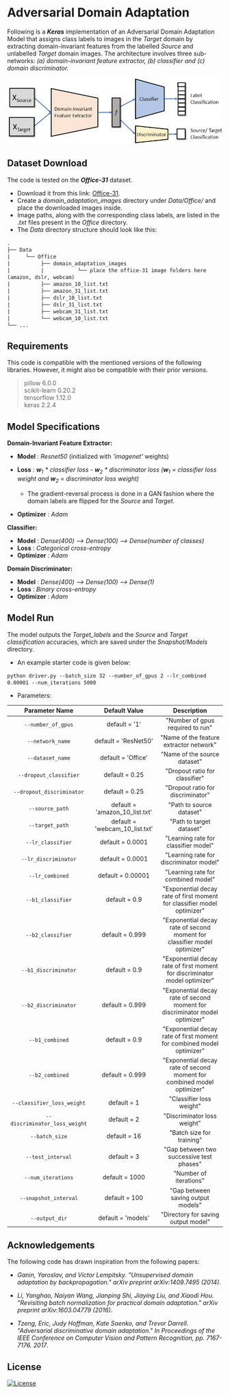 # Adversarial Domain Adaptation

Following is a **_Keras_** implementation of an Adversarial Domain Adaptation Model that assigns class labels to images in the _Target_ domain by extracting domain-invariant features from the labelled _Source_ and unlabelled _Target_ domain images. The architecture involves three sub-networks: _(a) domain-invariant feature extractor, (b) classifier and (c) domain discriminator._


![Model Diagram](Diagrams/model_fig.png "Schematic diagram of the Model")


## Dataset Download 

The code is tested on the **_Office-31_** dataset.
- Download it from this link: [Office-31](https://drive.google.com/file/d/0B4IapRTv9pJ1WGZVd1VDMmhwdlE/view).
- Create a *domain_adaptation_images* directory under *Data/Office/* and place the downloaded images inside.
- Image paths, along with the corresponding class labels, are listed in the _.txt_ files present in the _Office_ directory. 
- The _Data_ directory structure should look like this:

```
.
├── Data
|     └── Office
|          ├── domain_adaptation_images 
|          |           └── place the office-31 image folders here (amazon, dslr, webcam)
|          ├── amazon_10_list.txt
|          ├── amazon_31_list.txt
|          ├── dslr_10_list.txt
|          ├── dslr_31_list.txt
|          ├── webcam_31_list.txt
|          └── webcam_10_list.txt
└── ...

```

## Requirements

This code is compatible with the mentioned versions of the following libraries. However, it might also be compatible with their prior versions.

> pillow 6.0.0\
> scikit-learn 0.20.2\
> tensorflow 1.12.0\
> keras 2.2.4

## Model Specifications

**Domain-Invariant Feature Extractor:**

- **Model**     : _Resnet50_ (initialized with _'imagenet'_ weights)
- **Loss**      : _**w**<sub>1</sub> * classifier loss - **w**<sub>2</sub> * discriminator loss (**w**<sub>1</sub> = classifier loss weight and **w**<sub>2</sub> = discriminator loss weight)_

  - The gradient-reversal process is done in a GAN fashion where the domain labels are flipped for the _Source_ and _Target_.

- **Optimizer** : _Adam_

**Classifier:**

- **Model**     : _Dense(400) --> Dense(100) --> Dense(number of classes)_
- **Loss**      : _Categorical cross-entropy_
- **Optimizer** : _Adam_

**Domain Discriminator:**

- **Model**     : _Dense(400) --> Dense(100) --> Dense(1)_
- **Loss**      : _Binary cross-entropy_
- **Optimizer** : _Adam_


## Model Run

The model outputs the _Target_labels_ and the _Source_ and _Target classification_ accuracies, which are saved under the _Snapshot/Models_ directory.

- An example starter code is given below:

```
python driver.py --batch_size 32 --number_of_gpus 2 --lr_combined 0.00001 --num_iterations 5000
```

- Parameters:

| Parameter Name | Default Value | Description |
|:---:|:---:|:---:|
| `--number_of_gpus` | default = '1' | "Number of gpus required to run" |
| `--network_name` | default = 'ResNet50' | "Name of the feature extractor network" |
| `--dataset_name` | default = 'Office' | "Name of the source dataset" |
| `--dropout_classifier` | default = 0.25 | "Dropout ratio for classifier" |
| `--dropout_discriminator` | default = 0.25 | "Dropout ratio for discriminator" |
| `--source_path` | default = 'amazon_10_list.txt' | "Path to source dataset" |
| `--target_path` | default = 'webcam_10_list.txt' | "Path to target dataset" |
| `--lr_classifier` | default = 0.0001 | "Learning rate for classifier model" |
| `--lr_discriminator` | default = 0.0001 | "Learning rate for discriminator model" |
| `--lr_combined` | default = 0.00001 | "Learning rate for combined model" |
| `--b1_classifier` | default = 0.9 | "Exponential decay rate of first moment for classifier model optimizer" |
| `--b2_classifier` | default = 0.999 | "Exponential decay rate of second moment for classifier model optimizer" |
| `--b1_discriminator` | default = 0.9 | "Exponential decay rate of first moment for discriminator model optimizer" |
| `--b2_discriminator` | default = 0.999 | "Exponential decay rate of second moment for discriminator model optimizer" |
| `--b1_combined` | default = 0.9 | "Exponential decay rate of first moment for combined model optimizer" |
| `--b2_combined` | default = 0.999 | "Exponential decay rate of second moment for combined model optimizer" |
| `--classifier_loss_weight` | default = 1 | "Classifier loss weight" |
| `--discriminator_loss_weight` | default = 2 | "Discriminator loss weight" |
| `--batch_size` | default = 16 | "Batch size for training" |
| `--test_interval` | default = 3 | "Gap between two successive test phases" |
| `--num_iterations` | default = 1000 | "Number of iterations" |
| `--snapshot_interval` | default = 100 | "Gap between saving output models" |
| `--output_dir` | default = 'models' | "Directory for saving output model" |

## Acknowledgements

The following code has drawn inspiration from the following papers:

- *Ganin, Yaroslav, and Victor Lempitsky. "Unsupervised domain adaptation by backpropagation." arXiv preprint arXiv:1409.7495 (2014)*.

- *Li, Yanghao, Naiyan Wang, Jianping Shi, Jiaying Liu, and Xiaodi Hou. "Revisiting batch normalization for practical domain adaptation." arXiv preprint arXiv:1603.04779 (2016)*.

- *Tzeng, Eric, Judy Hoffman, Kate Saenko, and Trevor Darrell. "Adversarial discriminative domain adaptation." In Proceedings of the IEEE Conference on Computer Vision and Pattern Recognition, pp. 7167-7176. 2017*.

## License

[![License](http://img.shields.io/:license-mit-blue.svg?style=flat-square)](https://github.com/S-Choudhuri/Adversarial-Domain-Adaptation-with-Keras/blob/master/LICENSE)
